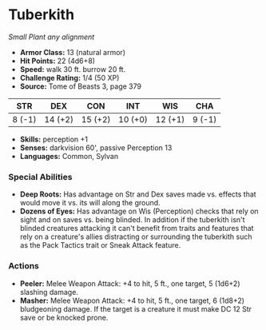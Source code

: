 # Tuberkith

*Small* *Plant* *any alignment*

- **Armor Class:** 13 (natural armor)
- **Hit Points:** 22 (4d6+8)
- **Speed:** walk 30 ft. burrow 20 ft.
- **Challenge Rating:** 1/4 (50 XP)
- **Source:** Tome of Beasts 3, page 379

| STR | DEX | CON | INT | WIS | CHA |
| --- | --- | --- | --- | --- | --- |
| 8 (-1) | 14 (+2) | 15 (+2) | 10 (+0) | 12 (+1) | 9 (-1) |

- **Skills:** perception +1
- **Senses:** darkvision 60', passive Perception 13
- **Languages:** Common, Sylvan

### Special Abilities

- **Deep Roots:** Has advantage on Str and Dex saves made vs. effects that would move it vs. its will along the ground.
- **Dozens of Eyes:** Has advantage on Wis (Perception) checks that rely on sight and on saves vs. being blinded. In addition if the tuberkith isn't blinded creatures attacking it can't benefit from traits and features that rely on a creature's allies distracting or surrounding the tuberkith such as the Pack Tactics trait or Sneak Attack feature.

### Actions

- **Peeler:** Melee Weapon Attack: +4 to hit, 5 ft., one target, 5 (1d6+2) slashing damage.
- **Masher:** Melee Weapon Attack: +4 to hit, 5 ft., one target, 6 (1d8+2) bludgeoning damage. If the target is a creature it must make DC 12 Str save or be knocked prone.


